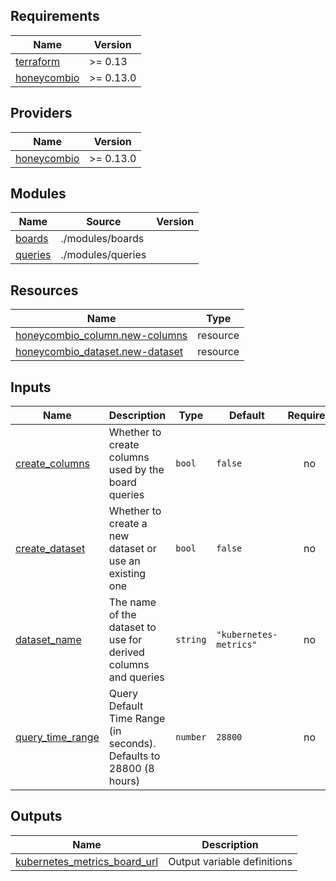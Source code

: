 <!-- BEGIN_TF_DOCS -->
## Requirements

| Name | Version |
|------|---------|
| <a name="requirement_terraform"></a> [terraform](#requirement\_terraform) | >= 0.13 |
| <a name="requirement_honeycombio"></a> [honeycombio](#requirement\_honeycombio) | >= 0.13.0 |

## Providers

| Name | Version |
|------|---------|
| <a name="provider_honeycombio"></a> [honeycombio](#provider\_honeycombio) | >= 0.13.0 |

## Modules

| Name | Source | Version |
|------|--------|---------|
| <a name="module_boards"></a> [boards](#module\_boards) | ./modules/boards |  |
| <a name="module_queries"></a> [queries](#module\_queries) | ./modules/queries |  |

## Resources

| Name | Type |
|------|------|
| [honeycombio_column.new-columns](https://registry.terraform.io/providers/honeycombio/honeycombio/latest/docs/resources/column) | resource |
| [honeycombio_dataset.new-dataset](https://registry.terraform.io/providers/honeycombio/honeycombio/latest/docs/resources/dataset) | resource |

## Inputs

| Name | Description | Type | Default | Required |
|------|-------------|------|---------|:--------:|
| <a name="input_create_columns"></a> [create\_columns](#input\_create\_columns) | Whether to create columns used by the board queries | `bool` | `false` | no |
| <a name="input_create_dataset"></a> [create\_dataset](#input\_create\_dataset) | Whether to create a new dataset or use an existing one | `bool` | `false` | no |
| <a name="input_dataset_name"></a> [dataset\_name](#input\_dataset\_name) | The name of the dataset to use for derived columns and queries | `string` | `"kubernetes-metrics"` | no |
| <a name="input_query_time_range"></a> [query\_time\_range](#input\_query\_time\_range) | Query Default Time Range (in seconds). Defaults to 28800 (8 hours) | `number` | `28800` | no |

## Outputs

| Name | Description |
|------|-------------|
| <a name="output_kubernetes_metrics_board_url"></a> [kubernetes\_metrics\_board\_url](#output\_kubernetes\_metrics\_board\_url) | Output variable definitions |
<!-- END_TF_DOCS -->